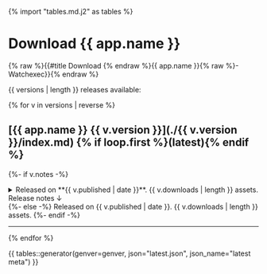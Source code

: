 {% import "tables.md.j2" as tables %}

# Download {{ app.name }}
{% raw %}{{#title Download {% endraw %}{{ app.name }}{% raw %}- Watchexec}}{% endraw %}

{{ versions | length }} releases available:

{% for v in versions | reverse %}
## [{{ app.name }} {{ v.version }}](./{{ v.version }}/index.md) {% if loop.first %}(latest){% endif %}

{%- if v.notes -%}
<details {% if loop.first %}open{% endif %}>
<summary>
Released on **{{ v.published | date }}**.
{{ v.downloads | length }} assets.
Release notes ↓
</summary>

> {{ v.notes | safe }}
</details>
{%- else -%}
Released on {{ v.published | date }}.
{{ v.downloads | length }} assets.
{%- endif -%}

------------
{% endfor %}

{{ tables::generator(genver=genver, json="latest.json", json_name="latest meta") }}
